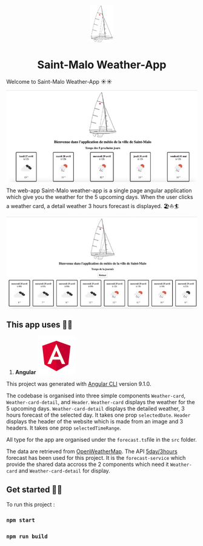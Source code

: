 <p align="center">
    <img alt="logoweatherapp" src="./src/assets/logo-bateau.png" width="60" />
  </a>
</p>
<h1 align="center">
  Saint-Malo Weather-App
</h1>

Welcome to Saint-Malo Weather-App ☀️☀️

<img  align="center" alt="screesnhot" src="./src/assets/screenshotweathercard copie.jpg" />

The web-app Saint-Malo weather-app is a single page angular application which give you the weather for the 5 upcoming days. When the user clicks a weather card, a detail weather 3 hours forecast is displayed.  🏖️⛵🏄

<img  align="center" alt="screesnhot" src="./src/assets/screenshotdetailledweathercard copie.jpg" />

## This app uses 🍁🍁

1.  **Angular**
    <img alt="logoAngular" src="./src/assets/Angular_logo.svg copie.png" />

This project was generated with [Angular CLI](https://github.com/angular/angular-cli) version 9.1.0.

The codebase is organised into three simple components `Weather-card`, `Weather-card-detail`, and `Header`.
`Weather-card` displays the weather for the 5 upcoming days.
`Weather-card-detail` displays the detailed weather, 3 hours forecast of the selected day. It takes one prop `selectedDate`.
`Header` displays the header of the website which is made from an image and 3 headers. It takes one prop `selectedTimeRange`.

All type for the app are organised under the `forecast.ts`file in the `src` folder.

The data are retrieved from [OpenWeatherMap](https://openweathermap.org/). The API [5day/3hours](https://openweathermap.org/forecast5) forecast has been used for this project. It is the `forecast-service` which provide the shared data accross the 2 components which need it `Weather-card` and `Weather-card-detail` for display.

## Get started 🚀🚀

To run this project :

### `npm start`

### `npm run build`
